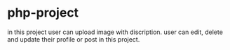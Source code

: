 # php-project
in this project user can upload image with discription. 
user can edit, delete and update their profile or post in this project.
